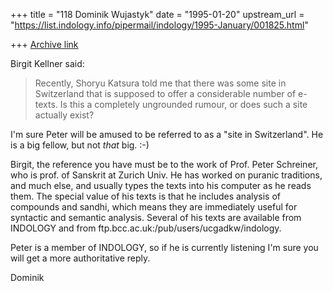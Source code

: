 +++
title = "118 Dominik Wujastyk"
date = "1995-01-20"
upstream_url = "https://list.indology.info/pipermail/indology/1995-January/001825.html"

+++
[Archive link](https://list.indology.info/pipermail/indology/1995-January/001825.html)

Birgit Kellner said:
> 
> Recently, Shoryu Katsura told me that there was
> some site in Switzerland that is supposed to 
> offer a considerable number of e-texts. Is this
> a completely ungrounded rumour, or does such
> a site actually exist?

I'm sure Peter will be amused to be referred to as a "site in
Switzerland".  He is a big fellow, but not *that* big. :-)

Birgit, the reference you have must be to the work of Prof. Peter
Schreiner, who is prof. of Sanskrit at Zurich Univ.  He has worked on
puranic traditions, and much else, and usually types the texts into his
computer as he reads them.  The special value of his texts is that he
includes analysis of compounds and sandhi, which means they are
immediately useful for syntactic and semantic analysis.  Several of his
texts are available from INDOLOGY and from
ftp.bcc.ac.uk:/pub/users/ucgadkw/indology.

Peter is a member of INDOLOGY, so if he is currently listening I'm sure
you will get a more authoritative reply.

Dominik






